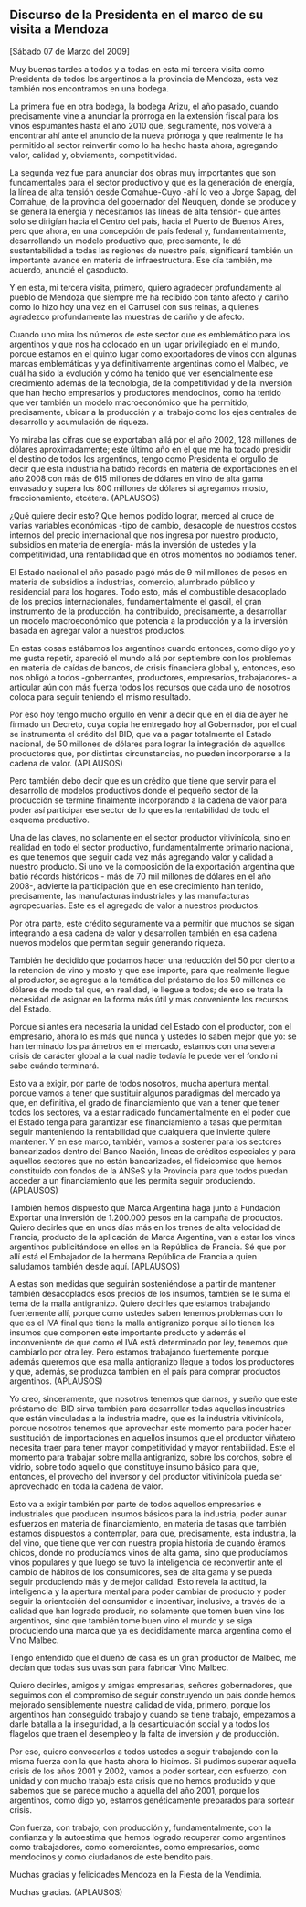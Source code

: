 Discurso de la Presidenta en el marco de su visita a Mendoza
------------------------------------------------------------

[Sábado 07 de Marzo del 2009]

Muy buenas tardes a todos y a todas en esta mi tercera visita como
Presidenta de todos los argentinos a la provincia de Mendoza, esta vez
también nos encontramos en una bodega.

La primera fue en otra bodega, la bodega Arizu, el año pasado, cuando
precisamente vine a anunciar la prórroga en la extensión fiscal para los
vinos espumantes hasta el año 2010 que, seguramente, nos volverá a
encontrar ahí ante el anuncio de la nueva prórroga y que realmente le ha
permitido al sector reinvertir como lo ha hecho hasta ahora, agregando
valor, calidad y, obviamente, competitividad.

La segunda vez fue para anunciar dos obras muy importantes que son
fundamentales para el sector productivo y que es la generación de
energía, la línea de alta tensión desde Comahue-Cuyo -ahí lo veo a Jorge
Sapag, del Comahue, de la provincia del gobernador del Neuquen, donde se
produce y se genera la energía y necesitamos las líneas de alta tensión-
que antes solo se dirigían hacia el Centro del país, hacia el Puerto de
Buenos Aires, pero que ahora, en una concepción de país federal y,
fundamentalmente, desarrollando un modelo productivo que, precisamente,
le dé sustentabilidad a todas las regiones de nuestro país, significará
también un importante avance en materia de infraestructura. Ese día
también, me acuerdo, anuncié el gasoducto.

Y en esta, mi tercera visita, primero, quiero agradecer profundamente al
pueblo de Mendoza que siempre me ha recibido con tanto afecto y cariño
como lo hizo hoy una vez en el Carrusel con sus reinas, a quienes
agradezco profundamente las muestras de cariño y de afecto.

Cuando uno mira los números de este sector que es emblemático para los
argentinos y que nos ha colocado en un lugar privilegiado en el mundo,
porque estamos en el quinto lugar como exportadores de vinos con algunas
marcas emblemáticas y ya definitivamente argentinas como el Malbec, ve
cuál ha sido la evolución y cómo ha tenido que ver esencialmente ese
crecimiento además de la tecnología, de la competitividad y de la
inversión que han hecho empresarios y productores mendocinos, como ha
tenido que ver también un modelo macroeconómico que ha permitido,
precisamente, ubicar a la producción y al trabajo como los ejes
centrales de desarrollo y acumulación de riqueza.

Yo miraba las cifras que se exportaban allá por el año 2002, 128
millones de dólares aproximadamente; este último año en el que me ha
tocado presidir el destino de todos los argentinos, tengo como
Presidenta el orgullo de decir que esta industria ha batido récords en
materia de exportaciones en el año 2008 con más de 615 millones de
dólares en vino de alta gama envasado y supera los 800 millones de
dólares si agregamos mosto, fraccionamiento, etcétera. (APLAUSOS)

¿Qué quiere decir esto? Que hemos podido lograr, merced al cruce de
varias variables económicas -tipo de cambio, desacople de nuestros
costos internos del precio internacional que nos ingresa por nuestro
producto, subsidios en materia de energía- más la inversión de ustedes y
la competitividad, una rentabilidad que en otros momentos no podíamos
tener.

El Estado nacional el año pasado pagó más de 9 mil millones de pesos en
materia de subsidios a industrias, comercio, alumbrado público y
residencial para los hogares. Todo esto, más el combustible desacoplado
de los precios internacionales, fundamentalmente el gasoil, el gran
instrumento de la producción, ha contribuido, precisamente, a
desarrollar un modelo macroeconómico que potencia a la producción y a la
inversión basada en agregar valor a nuestros productos.

En estas cosas estábamos los argentinos cuando entonces, como digo yo y
me gusta repetir, apareció el mundo allá por septiembre con los
problemas en materia de caídas de bancos, de crisis financiera global y,
entonces, eso nos obligó a todos -gobernantes, productores, empresarios,
trabajadores- a articular aún con más fuerza todos los recursos que cada
uno de nosotros coloca para seguir teniendo el mismo resultado.

Por eso hoy tengo mucho orgullo en venir a decir que en el día de ayer
he firmado un Decreto, cuya copia he entregado hoy al Gobernador, por el
cual se instrumenta el crédito del BID, que va a pagar totalmente el
Estado nacional, de 50 millones de dólares para lograr la integración de
aquellos productores que, por distintas circunstancias, no pueden
incorporarse a la cadena de valor. (APLAUSOS)

Pero también debo decir que es un crédito que tiene que servir para el
desarrollo de modelos productivos donde el pequeño sector de la
producción se termine finalmente incorporando a la cadena de valor para
poder así participar ese sector de lo que es la rentabilidad de todo el
esquema productivo.

Una de las claves, no solamente en el sector productor vitivinícola,
sino en realidad en todo el sector productivo, fundamentalmente primario
nacional, es que tenemos que seguir cada vez más agregando valor y
calidad a nuestro producto. Si uno ve la composición de la exportación
argentina que batió récords históricos - más de 70 mil millones de
dólares en el año 2008-, advierte la participación que en ese
crecimiento han tenido, precisamente, las manufacturas industriales y
las manufacturas agropecuarias. Este es el agregado de valor a nuestros
productos.

Por otra parte, este crédito seguramente va a permitir que muchos se
sigan integrando a esa cadena de valor y desarrollen también en esa
cadena nuevos modelos que permitan seguir generando riqueza.

También he decidido que podamos hacer una reducción del 50 por ciento a
la retención de vino y mosto y que ese importe, para que realmente
llegue al productor, se agregue a la temática del préstamo de los 50
millones de dólares de modo tal que, en realidad, le llegue a todos; de
eso se trata la necesidad de asignar en la forma más útil y más
conveniente los recursos del Estado.

Porque si antes era necesaria la unidad del Estado con el productor, con
el empresario, ahora lo es más que nunca y ustedes lo saben mejor que
yo: se han terminado los parámetros en el mercado, estamos con una
severa crisis de carácter global a la cual nadie todavía le puede ver el
fondo ni sabe cuándo terminará.

Esto va a exigir, por parte de todos nosotros, mucha apertura mental,
porque vamos a tener que sustituir algunos paradigmas del mercado ya
que, en definitiva, el grado de financiamiento que van a tener que tener
todos los sectores, va a estar radicado fundamentalmente en el poder que
el Estado tenga para garantizar ese financiamiento a tasas que permitan
seguir manteniendo la rentabilidad que cualquiera que invierte quiere
mantener. Y en ese marco, también, vamos a sostener para los sectores
bancarizados dentro del Banco Nación, líneas de créditos especiales y
para aquellos sectores que no están bancarizados, el fideicomiso que
hemos constituido con fondos de la ANSeS y la Provincia para que todos
puedan acceder a un financiamiento que les permita seguir produciendo.
(APLAUSOS)

También hemos dispuesto que Marca Argentina haga junto a Fundación
Exportar una inversión de 1.200.000 pesos en la campaña de productos.
Quiero decirles que en unos días más en los trenes de alta velocidad de
Francia, producto de la aplicación de Marca Argentina, van a estar los
vinos argentinos publicitándose en ellos en la República de Francia. Sé
que por allí está el Embajador de la hermana República de Francia a
quien saludamos también desde aquí. (APLAUSOS)

A estas son medidas que seguirán sosteniéndose a partir de mantener
también desacoplados esos precios de los insumos, también se le suma el
tema de la malla antigranizo. Quiero decirles que estamos trabajando
fuertemente allí, porque como ustedes saben tenemos problemas con lo que
es el IVA final que tiene la malla antigranizo porque sí lo tienen los
insumos que componen este importante producto y además el inconveniente
de que como el IVA está determinado por ley, tenemos que cambiarlo por
otra ley. Pero estamos trabajando fuertemente porque además queremos que
esa malla antigranizo llegue a todos los productores y que, además, se
produzca también en el país para comprar productos argentinos.
(APLAUSOS)

Yo creo, sinceramente, que nosotros tenemos que darnos, y sueño que este
préstamo del BID sirva también para desarrollar todas aquellas
industrias que están vinculadas a la industria madre, que es la
industria vitivinícola, porque nosotros tenemos que aprovechar este
momento para poder hacer sustitución de importaciones en aquellos
insumos que el productor viñatero necesita traer para tener mayor
competitividad y mayor rentabilidad. Este el momento para trabajar sobre
malla antigranizo, sobre los corchos, sobre el vidrio, sobre todo
aquello que constituye insumo básico para que, entonces, el provecho del
inversor y del productor vitivinícola pueda ser aprovechado en toda la
cadena de valor.

Esto va a exigir también por parte de todos aquellos empresarios e
industriales que producen insumos básicos para la industria, poder aunar
esfuerzos en materia de financiamiento, en materia de tasas que también
estamos dispuestos a contemplar, para que, precisamente, esta industria,
la del vino, que tiene que ver con nuestra propia historia de cuando
éramos chicos, donde no producíamos vinos de alta gama, sino que
producíamos vinos populares y que luego se tuvo la inteligencia de
reconvertir ante el cambio de hábitos de los consumidores, sea de alta
gama y se pueda seguir produciendo más y de mejor calidad. Esto revela
la actitud, la inteligencia y la apertura mental para poder cambiar de
producto y poder seguir la orientación del consumidor e incentivar,
inclusive, a través de la calidad que han logrado producir, no solamente
que tomen buen vino los argentinos, sino que también tome buen vino el
mundo y se siga produciendo una marca que ya es decididamente marca
argentina como el Vino Malbec.

Tengo entendido que el dueño de casa es un gran productor de Malbec, me
decían que todas sus uvas son para fabricar Vino Malbec.

Quiero decirles, amigos y amigas empresarias, señores gobernadores, que
seguimos con el compromiso de seguir construyendo un país donde hemos
mejorado sensiblemente nuestra calidad de vida, primero, porque los
argentinos han conseguido trabajo y cuando se tiene trabajo, empezamos a
darle batalla a la inseguridad, a la desarticulación social y a todos
los flagelos que traen el desempleo y la falta de inversión y de
producción.

Por eso, quiero convocarlos a todos ustedes a seguir trabajando con la
misma fuerza con la que hasta ahora lo hicimos. Si pudimos superar
aquella crisis de los años 2001 y 2002, vamos a poder sortear, con
esfuerzo, con unidad y con mucho trabajo esta crisis que no hemos
producido y que sabemos que se parece mucho a aquella del año 2001,
porque los argentinos, como digo yo, estamos genéticamente preparados
para sortear crisis.

Con fuerza, con trabajo, con producción y, fundamentalmente, con la
confianza y la autoestima que hemos logrado recuperar como argentinos
como trabajadores, como comerciantes, como empresarios, como mendocinos
y como ciudadanos de este bendito país.

Muchas gracias y felicidades Mendoza en la Fiesta de la Vendimia.

Muchas gracias. (APLAUSOS)
